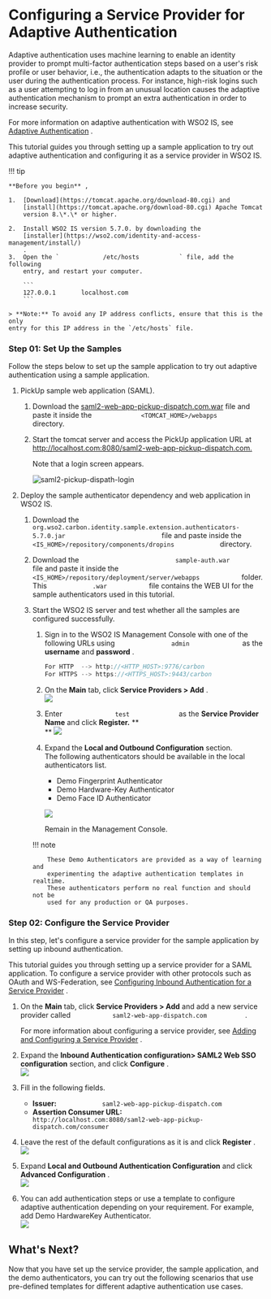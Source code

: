 # Configuring a Service Provider for Adaptive Authentication

Adaptive authentication uses machine learning to enable an identity
provider to prompt multi-factor authentication steps based on a user's
risk profile or user behavior, i.e., the authentication adapts to the
situation or the user during the authentication process. For instance,
high-risk logins such as a user attempting to log in from an unusual
location causes the adaptive authentication mechanism to prompt an extra
authentication in order to increase security.

For more information on adaptive authentication with WSO2 IS, see
[Adaptive Authentication](adaptive-authentication-overview.md) .

This tutorial guides you through setting up a sample application to try
out adaptive authentication and configuring it as a service provider in
WSO2 IS.

!!! tip
    
    **Before you begin** ,
    
    1.  [Download](https://tomcat.apache.org/download-80.cgi) and
        [install](https://tomcat.apache.org/download-80.cgi) Apache Tomcat
        version 8.\*.\* or higher.
    
    2.  Install WSO2 IS version 5.7.0. by downloading the
        [installer](https://wso2.com/identity-and-access-management/install/)
        .
    3.  Open the `            /etc/hosts           ` file, add the following
        entry, and restart your computer.
    
        ```
        127.0.0.1       localhost.com
        ```

    > **Note:** To avoid any IP address conflicts, ensure that this is the only
    entry for this IP address in the `/etc/hosts` file.
    


### Step 01: Set Up the Samples

Follow the steps below to set up the sample application to try out
adaptive authentication using a sample application.

1.  PickUp sample web application (SAML).
    1.  Download the [saml2-web-app-pickup-dispatch.com.war](/attachments/tutorials/saml2-web-app-pickup-dispatch.com.war)
        file and paste it inside the
        `              <TOMCAT_HOME>/webapps             ` directory.

    2.  Start the tomcat server and access the PickUp application URL at
        <http://localhost.com:8080/saml2-web-app-pickup-dispatch.com.>

        Note that a login screen appears.
        
        ![saml2-pickup-dispath-login](/attachments/tutorials/saml2-pickup-dispath-login.png)

2.  Deploy the sample authenticator dependency and web application in
    WSO2 IS.

    1.  Download the
        `                             org.wso2.carbon.identity.sample.extension.authenticators-5.7.0.jar                           `
        file and paste inside the
        `              <IS_HOME>/repository/components/dropins             `
        directory.

    2.  Download the
        `                           sample-auth.war                         `
        file and paste it inside the
        `             <IS_HOME>/repository/deployment/server/webapps            `
        folder.  
        This `             .war            ` file contains the WEB UI
        for the sample authenticators used in this tutorial.
    3.  Start the WSO2 IS server and test whether all the samples are
        configured successfully.

        1.  Sign in to the WSO2 IS Management Console with one of the
            following URLs using `                admin               `
            as the **username** and **password** .

            ``` java
            For HTTP  --> http://<HTTP_HOST>:9776/carbon
            For HTTPS --> https://<HTTPS_HOST>:9443/carbon
            ```

        2.  On the **Main** tab, click **Service Providers &gt; Add**
            .  
            ![](/attachments/tutorials/add-service-providers.png)
        3.  Enter `               test              ` as the **Service
            Provider Name** and click **Register.** **  
            ** ![](/attachments/tutorials/add-new-sp-1.png)
        4.  Expand the **Local and Outbound Configuration** section.  
            The following authenticators should be available in the
            local authenticators list.

            -   Demo Fingerprint Authenticator
            -   Demo Hardware-Key Authenticator
            -   Demo Face ID Authenticator

            ![](/attachments/tutorials/demo-authenticators.png)

            Remain in the Management Console.

        !!! note
        
                These Demo Authenticators are provided as a way of learning and
                experimenting the adaptive authentication templates in realtime.
                These authenticators perform no real function and should not be
                used for any production or QA purposes.
        

### Step 02: Configure the Service Provider

In this step, let's configure a service provider for the sample
application by setting up inbound authentication.

This tutorial guides you through setting up a service provider for a
SAML application. To configure a service provider with other protocols
such as OAuth and WS-Federation, see [Configuring Inbound Authentication
for a Service
Provider](https://docs.wso2.com/display/IS570/Configuring+Inbound+Authentication+for+a+Service+Provider)
.

1.  On the **Main** tab, click **Service Providers &gt; Add** and add a
    new service provider called
    `            saml2-web-app-dispatch.com           ` .

    For more information about configuring a service provider, see
    [Adding and Configuring a Service
    Provider](https://docs.wso2.com/display/IS570/Adding+and+Configuring+a+Service+Provider)
    .

2.  Expand the **Inbound Authentication configuration&gt; SAML2 Web SSO
    configuration** section, and click **Configure** .  
    ![](/attachments/tutorials/configure-saml-sso.png)
3.  Fill in the following fields.  
    -   **Issuer:**
        `             saml2-web-app-pickup-dispatch.com            `
    -   **Assertion Consumer URL:**
        `             http://localhost.com:8080/saml2-web-app-pickup-dispatch.com/consumer            `
4.  Leave the rest of the default configurations as it is and click
    **Register** .  
    ![](/attachments/tutorials/register-new-sp.png)
5.  Expand **Local and Outbound Authentication Configuration** and click
    **Advanced Configuration** .  
    ![](/attachments/tutorials/advanced-config.png)
6.  You can add authentication steps or use a template to configure
    adaptive authentication depending on your requirement. For example,
    add Demo HardwareKey Authenticator.  
    ![](/attachments/tutorials/adaptive-auth-templates.png)

## What's Next?

Now that you have set up the service provider, the sample application,
and the demo authenticators, you can try out the following scenarios
that use pre-defined templates for different adaptive authentication use
cases.
